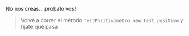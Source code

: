 No nos creas.. ¡probalo vos!

> Volvé a correr el método `TestPositivometro.new.test_positivo` y fijate qué pasa

